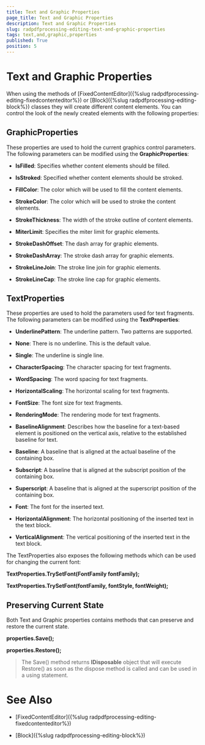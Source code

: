 ```yaml
---
title: Text and Graphic Properties
page_title: Text and Graphic Properties
description: Text and Graphic Properties
slug: radpdfprocessing-editing-text-and-graphic-properties
tags: text,and,graphic,properties
published: True
position: 5
---
```


# Text and Graphic Properties



When using the methods of [FixedContentEditor]({%slug radpdfprocessing-editing-fixedcontenteditor%}) or [Block]({%slug radpdfprocessing-editing-block%}) classes they will create different content elements. You can control the look of the newly created elements with the following properties:
      

## GraphicProperties

These properties are used to hold the current graphics control parameters. The following parameters can be modified using the __GraphicProperties__:
        

* __IsFilled__: Specifies whether content elements should be filled.
            

* __IsStroked__: Specified whether content elements should be stroked.
            

* __FillColor__: The color which will be used to fill the content elements.
            

* __StrokeColor__: The color which will be used to stroke the content elements.
            

* __StrokeThickness__: The width of the stroke outline of content elements.
            

* __MiterLimit__: Specifies the miter limit for graphic elements.
            

* __StrokeDashOffset__: The dash array for graphic elements.
            

* __StrokeDashArray__: The stroke dash array for graphic elements.
            

* __StrokeLineJoin__: The stroke line join for graphic elements.
            

* __StrokeLineCap__: The stroke line cap for graphic elements.
            

## TextProperties

These properties are used to hold the parameters used for text fragments. The following parameters can be modified using the __TextProperties__:
        

* __UnderlinePattern__: The underline pattern. Two patterns are supported.
            

 * __None__: There is no underline. This is the default value.
                

 * __Single__: The underline is single line.
                

* __CharacterSpacing__: The character spacing for text fragments.
            

* __WordSpacing__: The word spacing for text fragments.
            

* __HorizontalScaling__: The horizontal scaling for text fragments.
            

* __FontSize__: The font size for text fragments.
            

* __RenderingMode__: The rendering mode for text fragments.
            

* __BaselineAlignment__: Describes how the baseline for a text-based element is positioned on the vertical axis, relative to the established baseline for text.
            

 * __Baseline__: A baseline that is aligned at the actual baseline of the containing box.
                

 * __Subscript__: A baseline that is aligned at the subscript position of the containing box.
                

 * __Superscript__: A baseline that is aligned at the superscript position of the containing box.
                

* __Font__: The font for the inserted text.
            

* __HorizontalAlignment__: The horizontal positioning of the inserted text in the text block.
            

* __VerticalAlignment__: The vertical positioning of the inserted text in the text block.
            

The TextProperties also exposes the following methods which can be used for changing the current font:
        

__TextProperties.TrySetFont(FontFamily fontFamily);__

__TextProperties.TrySetFont(fontFamily, fontStyle, fontWeight);__

## Preserving Current State

Both Text and Graphic properties contains methods that can preserve and restore the current state.
        

__properties.Save();__

__properties.Restore();__

>The Save() method returns __IDisposable__ object that will execute Restore() as soon as the dispose method is called and can be used in a using statement.
          

# See Also

 * [FixedContentEditor]({%slug radpdfprocessing-editing-fixedcontenteditor%})

 * [Block]({%slug radpdfprocessing-editing-block%})
